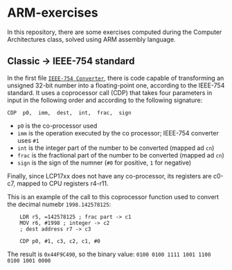 # ARM-exercises

In this repository, there are some exercises computed during the Computer Architectures class, solved using ARM assembly language.

## Classic -> IEEE-754 standard
In the first file [`IEEE-754 Converter`](/startup_LPC17xx.s), there is code capable of transforming an unsigned 32-bit number into a floating-point one, according to the IEEE-754 standard. It uses a coprocessor call (CDP) that takes four parameters in input in the following order and according to the following signature:

    CDP  p0,  imm,  dest,  int,  frac,  sign

- `p0` is the co-processor used
- `imm` is the operation executed by the co processor; IEEE-754 converter uses `#1` 
- `int` is the integer part of the number to be converted (mapped ad `cn`)
- `frac` is the fractional part of the number to be converted (mapped ad `cn`)
- `sign` is the sign of the numner (`#0` for positive, `1` for negative)

Finally, since LCP17xx does not have any co-processor, its registers are c0-c7, mapped to CPU registers r4-r11.

This is an example of the call to this coprocessor function used to convert the decimal numebr `1998.142578125`:
  
        LDR r5, =142578125 ; frac part -> c1
        MOV r6, #1998 ; integer -> c2
        ; dest address r7 -> c3
        
        CDP p0, #1, c3, c2, c1, #0
The result is `0x44F9C490`, so the binary value: `0100 0100 1111 1001 1100 0100 1001 0000`
